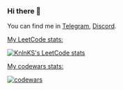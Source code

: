 ### Hi there 👋
You can find me in [Telegram](https://t.me/can2can), [Discord](https://discordapp.com/users/293423869681991680).

[My LeetCode stats:](https://leetcode.com/dmk0n/)

[![KnlnKS's LeetCode stats](https://leetcode-stats-six.vercel.app/api?username=dmk0n&theme=dark)](https://github.com/KnlnKS/leetcode-stats)

[My codewars stats:](https://www.codewars.com/users/dmk0n)

[![codewars](https://www.codewars.com/users/username/badges/large)](https://www.codewars.com/users/username)  
<!--
**dmk0n/dmk0n** is a ✨ _special_ ✨ repository because its `README.md` (this file) appears on your GitHub profile.

Here are some ideas to get you started:

- 🔭 I’m currently working on ...
- 🌱 I’m currently learning ...
- 👯 I’m looking to collaborate on ...
- 🤔 I’m looking for help with ...
- 💬 Ask me about ...
- 📫 How to reach me: ...
- 😄 Pronouns: ...
- ⚡ Fun fact: ...
-->
